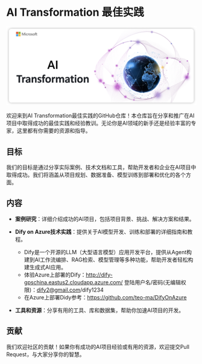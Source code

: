 # AI Transformation 最佳实践
![AI Transformation Banner](./images/banner.png)

欢迎来到AI Transformation最佳实践的GitHub仓库！本仓库旨在分享和推广在AI项目中取得成功的最佳实践和经验教训。无论你是AI领域的新手还是经验丰富的专家，这里都有你需要的资源和指导。

## 目标

我们的目标是通过分享实际案例、技术文档和工具，帮助开发者和企业在AI项目中取得成功。我们将涵盖从项目规划、数据准备、模型训练到部署和优化的各个方面。

## 内容

- **案例研究**：详细介绍成功的AI项目，包括项目背景、挑战、解决方案和结果。
- **Dify on Azure技术实践**：提供关于AI模型开发、训练和部署的详细指南和教程。
  - Dify是一个开源的LLM（大型语言模型）应用开发平台，提供从Agent构建到AI工作流编排、RAG检索、模型管理等多种功能，帮助开发者轻松构建生成式AI应用。
  - 体验Azure上部署的Dify：http://dify-gpschina.eastus2.cloudapp.azure.com/ 登陆用户名/密码(无编辑权限)：dify2@gmail.com/dify1234
  - 在Azure上部署Didy参考：https://github.com/teo-ma/DifyOnAzure

- **工具和资源**：分享有用的工具、库和数据集，帮助你加速AI项目的开发。

## 贡献

我们欢迎社区的贡献！如果你有成功的AI项目经验或有用的资源，欢迎提交Pull Request，与大家分享你的智慧。

